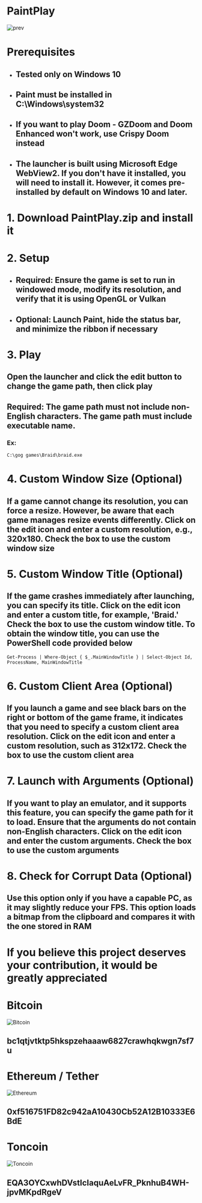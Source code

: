 # PaintPlay
![prev](https://raw.githubusercontent.com/VAIWA-bit/PaintPlay/refs/heads/main/img/prev.png)
# Prerequisites
- ## Tested only on Windows 10
- ## Paint must be installed in **C:\Windows\system32**
- ## If you want to play Doom - **GZDoom** and **Doom Enhanced** won't work, use **Crispy Doom** instead
- ## The launcher is built using **Microsoft Edge WebView2**. If you don't have it installed, you will need to install it. However, it comes pre-installed by default on Windows 10 and later.
# 1. Download PaintPlay.zip and install it
# 2. Setup
- ## **Required:** Ensure the game is set to run in windowed mode, modify its resolution, and verify that it is using OpenGL or Vulkan
- ## **Optional:** Launch Paint, hide the status bar, and minimize the ribbon if necessary
# 3. Play
##  Open the launcher and click the edit button to change the game path, then click play
## **Required:** The game path must not include non-English characters. The game path must include executable name.
### **Ex:**
```
C:\gog games\Braid\braid.exe
```
# 4. Custom Window Size (**Optional**)
## If a game cannot change its resolution, you can force a resize. However, be aware that each game manages resize events differently. Click on the edit icon and enter a custom resolution, e.g., 320x180. Check the box to use the custom window size
# 5. Custom Window Title (**Optional**)
## If the game crashes immediately after launching, you can specify its title. Click on the edit icon and enter a custom title, for example, 'Braid.' Check the box to use the custom window title. To obtain the window title, you can use the PowerShell code provided below
```
Get-Process | Where-Object { $_.MainWindowTitle } | Select-Object Id, ProcessName, MainWindowTitle
```
# 6. Custom Client Area (**Optional**)
## If you launch a game and see black bars on the right or bottom of the game frame, it indicates that you need to specify a custom client area resolution. Click on the edit icon and enter a custom resolution, such as 312x172. Check the box to use the custom client area
# 7. Launch with Arguments (**Optional**)
## If you want to play an emulator, and it supports this feature, you can specify the game path for it to load. Ensure that the arguments do not contain non-English characters. Click on the edit icon and enter the custom arguments. Check the box to use the custom arguments
# 8. Check for Corrupt Data (**Optional**)
## Use this option only if you have a capable PC, as it may slightly reduce your FPS. This option loads a bitmap from the clipboard and compares it with the one stored in RAM
# If you believe this project deserves your contribution, it would be greatly appreciated
# **Bitcoin**
![Bitcoin](https://raw.githubusercontent.com/VAIWA-bit/PaintPlay/refs/heads/main/img/bitcoin.png)
## bc1qtjvtktp5hkspzehaaaw6827crawhqkwgn7sf7u
# **Ethereum / Tether**
![Ethereum](https://raw.githubusercontent.com/VAIWA-bit/PaintPlay/refs/heads/main/img/Tether.png)
## 0xf516751FD82c942aA10430Cb52A12B10333E6BdE
# **Toncoin**
![Toncoin](https://raw.githubusercontent.com/VAIWA-bit/PaintPlay/refs/heads/main/img/toncoin.png)
## EQA3OYCxwhDVstIcIaquAeLvFR_PknhuB4WH-jpvMKpdRgeV
